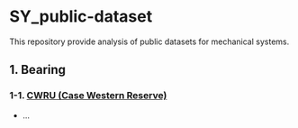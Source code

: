 # SY_public-dataset
This repository provide analysis of public datasets for mechanical systems.

## 1. Bearing
### 1-1. [CWRU (Case Western Reserve)](https://engineering.case.edu/bearingdatacenter/download-data-file)
- ...
